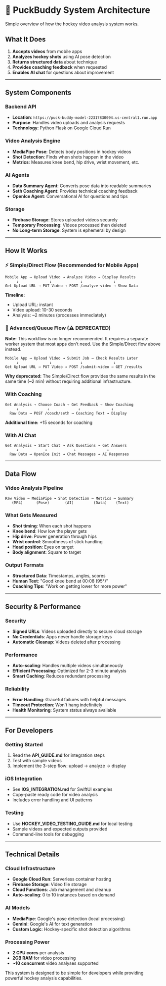 # 🏒 PuckBuddy System Architecture

Simple overview of how the hockey video analysis system works.

## What It Does

1. **Accepts videos** from mobile apps
2. **Analyzes hockey shots** using AI pose detection  
3. **Returns structured data** about technique
4. **Provides coaching feedback** when requested
5. **Enables AI chat** for questions about improvement

---

## System Components

### Backend API
- **Location**: `https://puck-buddy-model-22317830094.us-central1.run.app`
- **Purpose**: Handles video uploads and analysis requests
- **Technology**: Python Flask on Google Cloud Run

### Video Analysis Engine
- **MediaPipe Pose**: Detects body positions in hockey videos
- **Shot Detection**: Finds when shots happen in the video
- **Metrics**: Measures knee bend, hip drive, wrist movement, etc.

### AI Agents
- **Data Summary Agent**: Converts pose data into readable summaries
- **Seth Coaching Agent**: Provides technical coaching feedback
- **OpenIce Agent**: Conversational AI for questions and tips

### Storage
- **Firebase Storage**: Stores uploaded videos securely
- **Temporary Processing**: Videos processed then deleted
- **No Long-term Storage**: System is ephemeral by design

---

## How It Works

### ⚡ Simple/Direct Flow (Recommended for Mobile Apps)
```
Mobile App → Upload Video → Analyze Video → Display Results
     ↓              ↓             ↓              ↓
Get Upload URL → PUT Video → POST /analyze-video → Show Data
```

**Timeline:**
- Upload URL: instant
- Video upload: 10-30 seconds
- Analysis: ~2 minutes (processes immediately)

### 🔄 Advanced/Queue Flow (⚠️ DEPRECATED)
**Note:** This workflow is no longer recommended. It requires a separate worker system that most apps don't need. Use the Simple/Direct flow above instead.

```
Mobile App → Upload Video → Submit Job → Check Results Later
     ↓              ↓             ↓              ↓
Get Upload URL → PUT Video → POST /submit-video → GET /results
```

**Why deprecated:** The Simple/Direct flow provides the same results in the same time (~2 min) without requiring additional infrastructure.

### With Coaching
```
Get Analysis → Choose Coach → Get Feedback → Show Coaching
     ↓             ↓             ↓              ↓  
  Raw Data → POST /coach/seth → Coaching Text → Display
```

**Additional time:** +15 seconds for coaching

### With AI Chat
```
Get Analysis → Start Chat → Ask Questions → Get Answers
     ↓            ↓            ↓              ↓
  Raw Data → OpenIce Init → Chat Messages → AI Responses  
```

---

## Data Flow

### Video Analysis Pipeline
```
Raw Video → MediaPipe → Shot Detection → Metrics → Summary
   (MP4)      (Pose)       (AI)         (Data)    (Text)
```

### What Gets Measured
- **Shot timing**: When each shot happens
- **Knee bend**: How low the player gets
- **Hip drive**: Power generation through hips
- **Wrist control**: Smoothness of stick handling
- **Head position**: Eyes on target
- **Body alignment**: Square to target

### Output Formats
- **Structured Data**: Timestamps, angles, scores
- **Human Text**: "Good knee bend at 00:08 (95°)"
- **Coaching Tips**: "Work on getting lower for more power"

---

## Security & Performance

### Security
- **Signed URLs**: Videos uploaded directly to secure cloud storage
- **No Credentials**: Apps never handle storage keys
- **Automatic Cleanup**: Videos deleted after processing

### Performance  
- **Auto-scaling**: Handles multiple videos simultaneously
- **Efficient Processing**: Optimized for 2-3 minute analysis
- **Smart Caching**: Reduces redundant processing

### Reliability
- **Error Handling**: Graceful failures with helpful messages
- **Timeout Protection**: Won't hang indefinitely
- **Health Monitoring**: System status always available

---

## For Developers

### Getting Started
1. Read the **API_GUIDE.md** for integration steps
2. Test with sample videos
3. Implement the 3-step flow: upload → analyze → display

### iOS Integration
- See **IOS_INTEGRATION.md** for SwiftUI examples
- Copy-paste ready code for video analysis
- Includes error handling and UI patterns

### Testing
- Use **HOCKEY_VIDEO_TESTING_GUIDE.md** for local testing
- Sample videos and expected outputs provided
- Command-line tools for debugging

---

## Technical Details

### Cloud Infrastructure
- **Google Cloud Run**: Serverless container hosting
- **Firebase Storage**: Video file storage
- **Cloud Functions**: Job management and cleanup
- **Auto-scaling**: 0 to 10 instances based on demand

### AI Models
- **MediaPipe**: Google's pose detection (local processing)
- **Gemini**: Google's AI for text generation
- **Custom Logic**: Hockey-specific shot detection algorithms

### Processing Power
- **2 CPU cores** per analysis
- **2GB RAM** for video processing  
- **~10 concurrent** video analyses supported

This system is designed to be simple for developers while providing powerful hockey analysis capabilities.
